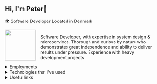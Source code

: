 ## Hi, I'm Peter👋

<p>🌍 Software Developer Located in Denmark</p>
 
<div style="display: flex; flex-direction: row; gap: 15px;">
    <img style="height: 100px;" src="https://media2.giphy.com/media/v1.Y2lkPTc5MGI3NjExNDFkYWp6cjJkejU2dGRuczA0Y3Y1NzJncWVvcHFpdWd5aG5jM3poYyZlcD12MV9pbnRlcm5hbF9naWZfYnlfaWQmY3Q9Zw/V4NSR1NG2p0KeJJyr5/giphy.webp" >  
      <p>
      Software Developer,
      with expertise in system design & microservices.
      Thorough and curious by nature who demonstrates great
      independence and ability to deliver results under pressure.
      Experience with heavy development projects
  </p>
</div>
  
<details>
    <summary>Employments</summary>
    <div class="project">
        <a href="https://makin3d.com" target="_blank">@makin3d.com</a>
        Full Stack Developer on in-house Cloud-Platform.
        <br>
        <img title="DO" src="https://img.shields.io/badge/Kubernetes-282C34?style=for-the-badge&logo=kubernetes&logoColor=white" height="25">
        <img src="https://img.shields.io/badge/Nuxt.js-282C34?style=for-the-badge&logo=nuxtdotjs&logoColor=white" alt="Nuxt.js logo" title="Nuxt.js" height="25" />
        <img src="https://img.shields.io/badge/C%2B%2B-282C34?style=for-the-badge&logo=cplusplus&logoColor=white" alt="C++ logo" title="C++" height="25" />
        <img src="https://img.shields.io/badge/Rust-282C34?style=for-the-badge&logo=rust&logoColor=white" alt="Rust logo" title="Rust" height="25" />
        <img src="https://img.shields.io/badge/PHP-282C34?style=for-the-badge&logo=php&logoColor=white" alt="PHP logo" title="PHP" height="25" />
        <img title="DO" src="https://img.shields.io/badge/Digital_Ocean-282C34?style=for-the-badge&logo=digitalocean&logoColor=white" height="25">
        <img src="https://img.shields.io/badge/Node.js-282C34?logo=nodedotjs&style=for-the-badge&link=https://github.com/piijt?tab=repositories&q=&type=&language=javascript&sort=" alt="Node.js logo" title="Node.js" height="25" />
        <img src="https://img.shields.io/badge/MySQL-282C34?logo=mysql&style=for-the-badge&logoColor=white&link=https://github.com/piijt?tab=repositories&q=mysql&type=&language=&sort=" alt="MySQL logo" title="MySQL" />
    </div>
    <div class="project">
        <a href="https://trade-raid.com" target="_blank">@trade-raid.com</a>
        Full Stack Developer and technical lead. 
        <br>
        <img src="https://img.shields.io/badge/Nuxt.js-282C34?style=for-the-badge&logo=nuxtdotjs&logoColor=white" alt="Nuxt.js logo" title="Nuxt.js" height="25" />
        <img title="AWS" src="https://img.shields.io/badge/AWS-282C34?style=for-the-badge&logo=amazonaws&logoColor=white" height="25">
        <img src="https://img.shields.io/badge/Express-282C34?logo=express&style=for-the-badge&link=https://github.com/piijt?tab=repositories&q=&type=&language=javascript&sort=" alt="Express.js logo" title="Express.js" height="25" />
        <img src="https://img.shields.io/badge/Node.js-282C34?logo=nodedotjs&style=for-the-badge&link=https://github.com/piijt?tab=repositories&q=&type=&language=javascript&sort=" alt="Node.js logo" title="Node.js" height="25" />
        <img src="https://img.shields.io/badge/MongoDB-282C34?logo=mongodb&style=for-the-badge&link=https://github.com/piijt?tab=repositories&q=mongodb&type=&language=&sort=" alt="MongoDB logo" title="MongoDB" height="25" />
        <img title="Laravel" src ="https://img.shields.io/badge/Laravel-282C34?style=for-the-badge&logo=laravel&logoColor=white" height="25"/>
        <img src="https://img.shields.io/badge/PostgreSQL-282C34?style=for-the-badge&logo=postgresql&logoColor=white" alt="PostgreSQL" title="PostgreSQL" height="25" />
    </div>
    <div class="project">
        <a href="https://cavea.io" target="_blank">@cavea.io</a>                                     
        Backend Engineer for analytics SaaS platform.
        <br>
        <img title="DO" src="https://img.shields.io/badge/Kubernetes-282C34?style=for-the-badge&logo=kubernetes&logoColor=white" height="25">
        <img src="https://img.shields.io/badge/Nuxt.js-282C34?style=for-the-badge&logo=nuxtdotjs&logoColor=white" alt="Nuxt.js logo" title="Nuxt.js" height="25" />
        <img title="GCP" src="https://img.shields.io/badge/Google_Cloud-282C34?style=for-the-badge&logo=google-cloud&logoColor=white" height="25">
        <img src="https://img.shields.io/badge/Node.js-282C34?logo=nodedotjs&style=for-the-badge&link=https://github.com/piijt?tab=repositories&q=&type=&language=javascript&sort=" alt="Node.js logo" title="Node.js" height="25" />
        <img src="https://img.shields.io/badge/NestJS-282C34?style=for-the-badge&logo=nestjs&logoColor=white" alt="NestJS logo" title="NestJS" height="25" />
        <img src="https://img.shields.io/badge/MongoDB-282C34?logo=mongodb&style=for-the-badge&link=https://github.com/piijt?tab=repositories&q=mongodb&type=&language=&sort=" alt="MongoDB logo" title="MongoDB" height="25" />
        <img src="https://img.shields.io/badge/PostgreSQL-282C34?style=for-the-badge&logo=postgresql&logoColor=white" alt="PostgreSQL" title="PostgreSQL" height="25" />
    </div>
</details>                   

<details>
  <summary>
    Technologies that I've used
  </summary>
  <div style="display: inline;">
      <!-- frontend -->
      <img src="https://img.shields.io/badge/Vue.js-282C34?logo=vuedotjs&style=for-the-badge" alt="Vue.js logo" title="Vue.js" height="25" /> 
      <img src="https://img.shields.io/badge/Nuxt.js-282C34?style=for-the-badge&logo=nuxtdotjs&logoColor=white" alt="Nuxt.js logo" title="Nuxt.js" height="25" />
      <img src="https://img.shields.io/badge/JavaScript-282C34?logo=javascript&style=for-the-badge&link=https://github.com/piijt?tab=repositories&q=&type=&language=javascript&sort=" alt="JavaScript logo" title="JavaScript" height="25" /> 
      <img title="tailwindcss" height="25" src="https://img.shields.io/badge/Tailwind_CSS-282C34?style=for-the-badge&logo=tailwind-css&logoColor=white">
      <img src="https://img.shields.io/badge/Node.js-282C34?logo=nodedotjs&style=for-the-badge&link=https://github.com/piijt?tab=repositories&q=&type=&language=javascript&sort=" alt="Node.js logo" title="Node.js" height="25" />
      <img src="https://img.shields.io/badge/TypeScript-282C34?logo=typescript&style=for-the-badge&link=https://github.com/piijt?tab=repositories&q=typescript&type=&language=&sort=" alt="TypeScript logo" title="TypeScript" height="25" />
      <!-- devops -->
      <img title="AWS" src="https://img.shields.io/badge/AWS-282C34?style=for-the-badge&logo=amazonaws&logoColor=white" height="25">
      <img title="GCP" src="https://img.shields.io/badge/Google_Cloud-282C34?style=for-the-badge&logo=google-cloud&logoColor=white" height="25">
      <img title="DO" src="https://img.shields.io/badge/Digital_Ocean-282C34?style=for-the-badge&logo=digitalocean&logoColor=white" height="25">
      <img title="DO" src="https://img.shields.io/badge/Kubernetes-282C34?style=for-the-badge&logo=kubernetes&logoColor=white" height="25">
      <img title="DO" src="https://img.shields.io/badge/Teraform-282C34?style=for-the-badge&logo=terraform&logoColor=white" height="25">
      <img src="https://img.shields.io/badge/Docker-282C34?logo=docker&style=for-the-badge&link=https://github.com/piijt?tab=repositories&q=docker&type=&language=&sort=" alt="Docker logo" title="Docker" height="25" />
      <!-- backend -->
      <img src="https://img.shields.io/badge/Express-282C34?logo=express&style=for-the-badge&link=https://github.com/piijt?tab=repositories&q=&type=&language=javascript&sort=" alt="Express.js logo" title="Express.js" height="25" />
      <img src="https://img.shields.io/badge/NestJS-282C34?style=for-the-badge&logo=nestjs&logoColor=white" alt="NestJS logo" title="NestJS" height="25" />
      <img src="https://img.shields.io/badge/Python-282C34?logo=Python&style=for-the-badge&logoColor=3776AB&link=https://github.com/piijt?tab=repositories&q=python&type=&language=&sort=" alt="Python logo" title="Python" height="25" />  
      <img src="https://img.shields.io/badge/PHP-282C34?style=for-the-badge&logo=php&logoColor=white" alt="PHP logo" title="PHP" height="25" />
      <img title="Laravel" src ="https://img.shields.io/badge/Laravel-282C34?style=for-the-badge&logo=laravel&logoColor=white" height="25"/>
      <img src="https://img.shields.io/badge/C%2B%2B-282C34?style=for-the-badge&logo=cplusplus&logoColor=white" alt="C++ logo" title="C++" height="25" />
      <img src="https://img.shields.io/badge/Rust-282C34?style=for-the-badge&logo=rust&logoColor=white" alt="Rust logo" title="Rust" />
      <!-- databases -->
      <img src="https://img.shields.io/badge/MongoDB-282C34?logo=mongodb&style=for-the-badge&link=https://github.com/piijt?tab=repositories&q=mongodb&type=&language=&sort=" alt="MongoDB logo" title="MongoDB" height="25" />
      <img src="https://img.shields.io/badge/MySQL-282C34?logo=mysql&style=for-the-badge&logoColor=white&link=https://github.com/piijt?tab=repositories&q=mysql&type=&language=&sort=" alt="MySQL logo" title="MySQL" />
      <img src="https://img.shields.io/badge/PostgreSQL-282C34?style=for-the-badge&logo=postgresql&logoColor=white" alt="PostgreSQL" title="PostgreSQL" height="25" />
  </div>
</details>
<details>
  <summary>Useful links</summary>
  <a href="https://www.linkedin.com/in/peter-højer-jespersen-630037107/" target="_blank">
    <img src="https://img.shields.io/badge/LinkedIn-0077B5?style=for-the-badge&logo=linkedin&logoColor=white" height="25" />
  </a>
  <a href="https://github.com/peterhjespersen" target="_blank">
    <img src="https://img.shields.io/badge/-Work-282C34?style=for-the-badge&logo=Github&link=https://Github.com" height="25" />
  </a>
</details>


<!-- <details>
  <summary>Project Showcase</summary>
  <div>
    <h3>My Awesome Project</h3>
    <img src="https://via.placeholder.com/600x300" alt="Project Image">
    <p>This project uses a variety of technologies including Vue.js and Node.js. Check it out <a href="https://example.com">here</a>.</p>
  </div>
</details> -->

<!-- ```javascript
function greet(name) {
  return `Hello, ${name}!`;
}
console.log(greet('World')); -->

<!-- <iframe src="https://github.com/piijt?tab=repositories" width="100%" height="600" frameborder="0"></iframe> -->
